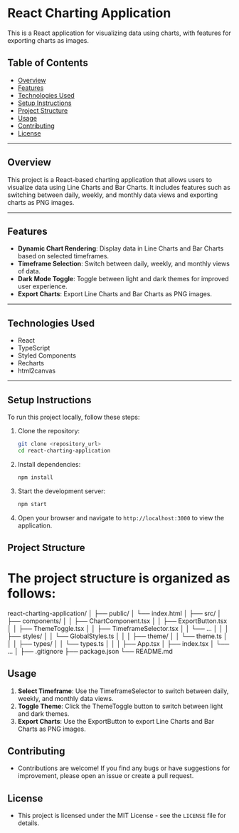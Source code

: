 # React Charting Application

This is a React application for visualizing data using charts, with features for exporting charts as images.

## Table of Contents

- [Overview](#overview)
- [Features](#features)
- [Technologies Used](#technologies-used)
- [Setup Instructions](#setup-instructions)
- [Project Structure](#project-structure)
- [Usage](#usage)
- [Contributing](#contributing)
- [License](#license)

---

## Overview

This project is a React-based charting application that allows users to visualize data using Line Charts and Bar Charts. It includes features such as switching between daily, weekly, and monthly data views and exporting charts as PNG images.

---

## Features

- **Dynamic Chart Rendering**: Display data in Line Charts and Bar Charts based on selected timeframes.
- **Timeframe Selection**: Switch between daily, weekly, and monthly views of data.
- **Dark Mode Toggle**: Toggle between light and dark themes for improved user experience.
- **Export Charts**: Export Line Charts and Bar Charts as PNG images.

---

## Technologies Used

- React
- TypeScript
- Styled Components
- Recharts
- html2canvas

---

## Setup Instructions

To run this project locally, follow these steps:

1. Clone the repository:
   ```bash
   git clone <repository_url>
   cd react-charting-application
2. Install dependencies:
    ```bash
    npm install
3. Start the development server:
    ```bash
    npm start
4. Open your browser and navigate to `http://localhost:3000` to view the application.

## Project Structure
# The project structure is organized as follows:

react-charting-application/
│
├── public/
│   └── index.html
│
├── src/
│   ├── components/
│   │   ├── ChartComponent.tsx
│   │   ├── ExportButton.tsx
│   │   ├── ThemeToggle.tsx
│   │   ├── TimeframeSelector.tsx
│   │   └── ...
│   │
│   ├── styles/
│   │   └── GlobalStyles.ts
│   │
│   ├── theme/
│   │   └── theme.ts
│   │
│   ├── types/
│   │   └── types.ts
│   │
│   ├── App.tsx
│   ├── index.tsx
│   └── ...
│
├── .gitignore
├── package.json
└── README.md

## Usage

1. **Select Timeframe**: Use the TimeframeSelector to switch between daily, weekly, and monthly data views.
2. **Toggle Theme**: Click the ThemeToggle button to switch between light and dark themes.
3. **Export Charts**: Use the ExportButton to export Line Charts and Bar Charts as PNG images.

## Contributing

- Contributions are welcome! If you find any bugs or have suggestions for improvement, please open an issue or create a pull request.

## License 

- This project is licensed under the MIT License - see the ``LICENSE`` file for details.